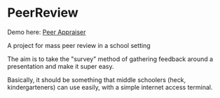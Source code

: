 PeerReview
==========

Demo here: <a href="kidtopro.com/peerappraiser">Peer Appraiser</a>

A project for mass peer review in a school setting

The aim is to take the "survey" method of gathering feedback around a presentation and make it super easy.

Basically, it should be something that middle schoolers (heck, kindergarteners) can use easily, with a simple internet access terminal.
